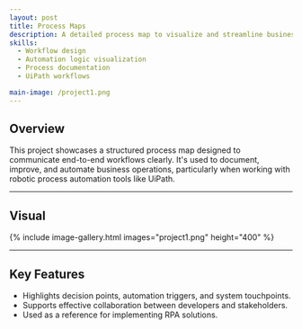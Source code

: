 ```yaml
---
layout: post
title: Process Maps
description: A detailed process map to visualize and streamline business workflows and automation logic, especially within engineering and RPA contexts.
skills: 
  - Workflow design
  - Automation logic visualization
  - Process documentation
  - UiPath workflows

main-image: /project1.png
---
```


## Overview

This project showcases a structured process map designed to communicate end-to-end workflows clearly. It's used to document, improve, and automate business operations, particularly when working with robotic process automation tools like UiPath.

---

## Visual

{% include image-gallery.html images="project1.png" height="400" %}

---

## Key Features

- Highlights decision points, automation triggers, and system touchpoints.
- Supports effective collaboration between developers and stakeholders.
- Used as a reference for implementing RPA solutions.

